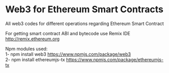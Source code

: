 # Web3 for Ethereum Smart Contracts
All web3 codes for different operations regarding Ethereum Smart Contract

For getting smart contract ABI and bytecode use Remix IDE  
http://remix.ethereum.org

Npm modules used:  
1- npm install web3 https://www.npmjs.com/package/web3  
2- npm install ethereumjs-tx https://www.npmjs.com/package/ethereumjs-tx  
